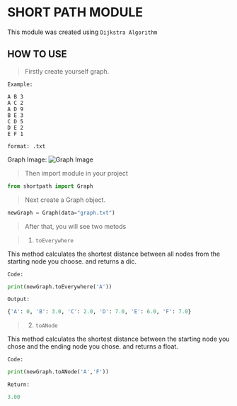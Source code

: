 # SHORT PATH MODULE
This module was created using `Dijkstra Algorithm`


## HOW TO USE

> Firstly create yourself graph. 

` Example: `
```
A B 3
A C 2
A D 9
B E 3 
C D 5
D E 2
E F 1
```
` format: .txt `

Graph Image:
![Graph Image](https://github.com/ahmetberketuncel/shortpath/blob/master/images/graph_image.png)

> Then import module in your project

```py
from shortpath import Graph
```

> Next create a Graph object.

```py
newGraph = Graph(data="graph.txt")
```

> After that, you will see two metods

  > 1) `toEverywhere`

  This method calculates the shortest distance between all nodes from the starting node you choose. and returns a dic.

  `Code:`

  ```py
  print(newGraph.toEverywhere('A'))
  ```

  `Output:`
  ```py
  {'A': 0, 'B': 3.0, 'C': 2.0, 'D': 7.0, 'E': 6.0, 'F': 7.0}
  ```

  > 2) `toANode`

  This method calculates the shortest distance between the starting node you chose and the ending node you chose. and returns a float.

  `Code:`
  ```py
  print(newGraph.toANode('A','F'))
  ```

  `Return:` 
  ```py
  3.00
  ```